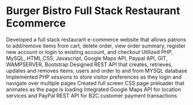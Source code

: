 # Burger Bistro Full Stack Restaurant Ecommerce 	 

	
Developed a full stack restaurant e-commerce website that allows patrons to add/remove items from cart, delete order, view order summary, register new account or login to existing account, and checkout
Utilized PHP, MySQL, HTML,CSS, Javascript, Google Maps API, Paypal API, GIT, WAMPSERVER, Bootstrap
Designed REST API that creates, retrieves, updates and removes items, users and order to and from MYSQL database
Implemented PHP sessions to store visitor preferences as they login and navigate over multiple pages
Created full screen CSS page preloader that animates as the page is loading
Integrated Google Maps API for location services and PayPal REST API for B2C customer payment transactions
